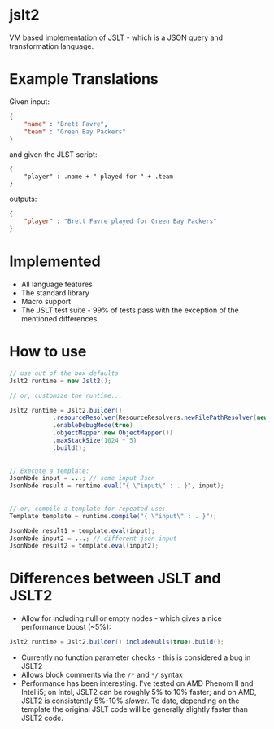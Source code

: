 # jslt2
VM based implementation of [JSLT](https://github.com/schibsted/jslt) - which is a JSON query and transformation language.

# Example Translations

Given input:

```json
{
	"name" : "Brett Favre",
	"team" : "Green Bay Packers"
}
```
and given the JLST script:

```
{
	"player" : .name + " played for " + .team
}
```
outputs:

```json
{
	"player" : "Brett Favre played for Green Bay Packers"
}
```

# Implemented
* All language features 
* The standard library 
* Macro support
* The JSLT test suite - 99% of tests pass with the exception of the mentioned differences 


# How to use

```java
// use out of the box defaults
Jslt2 runtime = new Jslt2(); 

// or, customize the runtime...

Jslt2 runtime = Jslt2.builder()
            .resourceResolver(ResourceResolvers.newFilePathResolver(new File("./examples")))
            .enableDebugMode(true)
            .objectMapper(new ObjectMapper())
            .maxStackSize(1024 * 5)
            .build();
            
            
// Execute a template:
JsonNode input = ...; // some input Json
JsonNode result = runtime.eval("{ \"input\" : . }", input);
            
            
// or, compile a template for repeated use:
Template template = runtime.compile("{ \"input\" : . }");

JsonNode result1 = template.eval(input);
JsonNode input2 = ...; // different json input
JsonNode result2 = template.eval(input2);

```



# Differences between JSLT and JSLT2
* Allow for including null or empty nodes - which gives a nice performance boost (~5%):
```java
Jslt2 runtime = Jslt2.builder().includeNulls(true).build();
```
* Currently no function parameter checks - this is considered a bug in JSLT2 
* Allows block comments via the `/*` and `*/` syntax 
* Performance has been interesting.  I've tested on AMD Phenom II and Intel i5; on Intel, JSLT2 can be roughly 5% to 10% faster; and on AMD, JSLT2 is consistently 5%-10% *slower*.  To date, depending on the template the original JSLT code will be generally slightly faster than JSLT2 code.
